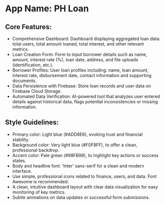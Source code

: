 # **App Name**: PH Loan

## Core Features:

- Comprehensive Dashboard: Dashboard displaying aggregated loan data: total users, total amount loaned, total interest, and other relevant metrics.
- Loan Creation Form: Form to input borrower details such as name, amount, interest rate (%), loan date, address, and file uploads (identification, etc.).
- Borrower Profiles: User loan profiles including: name, loan amount, interest rate, disbursement date, contact information and supporting documents.
- Data Persistence with Firebase: Store loan records and user data on Firebase Cloud Storage.
- Automated Data Verification: AI-powered tool that analyzes user entered details against historical data, flags potential inconsistencies or missing information.

## Style Guidelines:

- Primary color: Light blue (#ADD8E6), evoking trust and financial stability.
- Background color: Very light blue (#F0F8FF), to offer a clean, professional backdrop.
- Accent color: Pale green (#98FB98), to highlight key actions or success states.
- Body and headline font: 'Inter' sans-serif for a clean and modern interface.
- Use simple, professional icons related to finance, users, and data. Font Awesome is recommended.
- A clean, intuitive dashboard layout with clear data visualization for easy monitoring of key metrics.
- Subtle animations on data updates or successful form submissions.